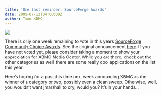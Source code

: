 ```yaml
---
title: 'One last reminder: SourceForge Awards'
date: 2009-07-13T04:00:00Z
author: Team XBMC
---
```

[![](https://kodi.tv/files/custom_cca_logo.png)](https://sourceforge.net/community/cca09/vote/?f=459)

 There is only one week remaining to vote in this years [SourceForge Community Choice Awards](https://sourceforge.net/community/cca09/vote/?f=459). See the original announcement [here](/vote-for-xbmc-at-sourceforge). If you have not voted yet, please consider taking a moment to show your appreciation for XBMC Media Center. While you are there, check out the other categories as well, there are some really cool applications on the list this year.

 Here’s hoping for a post this time next week announcing XBMC as the winner of a category or two, possibly even a clean sweep. Otherwise, well, you wouldn’t want jmarshall to cry, would you? It’s in your hands…

 